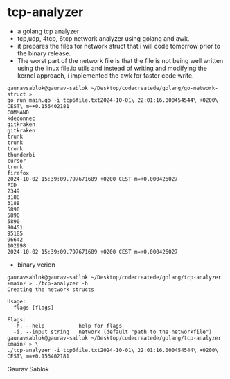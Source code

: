 # tcp-analyzer

- a golang tcp analyzer 
-  tcp,udp, 4tcp, 6tcp network analyzer using golang and awk.
-  it prepares the files for network struct that i will code tomorrow prior to the binary release. 
- The worst part of the network file is that the file is not being well written using the linux file.io utils and instead of writing and modifying the kernel approach, i implemented the awk for faster code write.

```
gauravsablok@gaurav-sablok ~/Desktop/codecreatede/golang/go-network-struct » 
go run main.go -i tcp6file.txt2024-10-01\ 22:01:16.000454544\ +0200\ CEST\ m=+0.156402181
COMMAND
kdeconnec
gitkraken
gitkraken
trunk
trunk
trunk
thunderbi
cursor
trunk
firefox
2024-10-02 15:39:09.797671689 +0200 CEST m=+0.000426027
PID
2349
3188
3188
5890
5890
5890
90451
95185
96642
102998
2024-10-02 15:39:09.797671689 +0200 CEST m=+0.000426027
```
- binary verion
```
gauravsablok@gaurav-sablok ~/Desktop/codecreatede/golang/tcp-analyzer ±main⚡ » ./tcp-analyzer -h
Creating the network structs

Usage:
  flags [flags]

Flags:
  -h, --help           help for flags
  -i, --input string   network (default "path to the networkfile")
gauravsablok@gaurav-sablok ~/Desktop/codecreatede/golang/tcp-analyzer ±main⚡ » \
./tcp-analyzer -i tcp6file.txt2024-10-01\ 22:01:16.000454544\ +0200\ CEST\ m=+0.156402181
```

Gaurav Sablok
